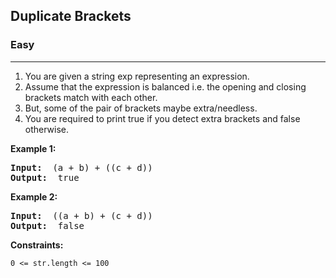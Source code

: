 ## Duplicate Brackets

### Easy
***

1. You are given a string exp representing an expression.
2. Assume that the expression is balanced  i.e. the opening and closing brackets match with each other.
3. But, some of the pair of brackets maybe extra/needless. 
4. You are required to print true if you detect extra brackets and false otherwise.

**Example 1:**
<pre>
<b>Input: </b> (a + b) + ((c + d))
<b>Output: </b> true
</pre>

**Example 2:**
<pre>
<b>Input: </b> ((a + b) + (c + d))
<b>Output: </b> false
</pre>

**Constraints:**
```
0 <= str.length <= 100
```
